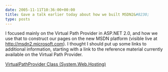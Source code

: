 ```yaml
---
date: 2005-11-11T10:36:00+00:00
title: Gave a talk earlier today about how we built MSDN2&#8230;
type: posts
---
```

I focused mainly on the Virtual Path Provider in ASP.NET 2.0, and how we use that to construct our pages on the new MSDN platform (visible live at http://msdn2.microsoft.com). I thought I should put up some links to additional information, starting with a link to the reference material currently available on the Virtual Path Provider.

[VirtualPathProvider Class (System.Web.Hosting)](http://msdn2.microsoft.com/en-us/library/system.web.hosting.virtualpathprovider.aspx)
